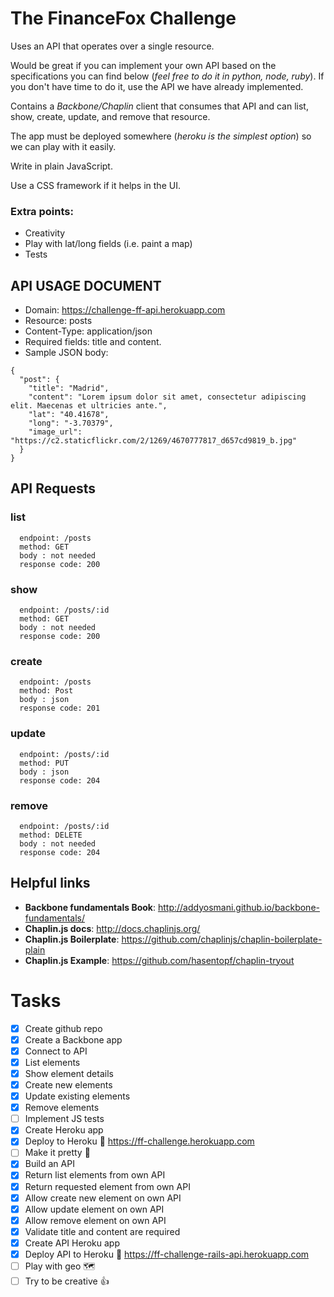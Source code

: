# The FinanceFox Challenge
Uses an API that operates over a single resource.

Would be great if you can implement your own API based on the specifications you can find below (*feel free to do it in python, node, ruby*). If you don't have time to do it, use the API we have already implemented.

Contains a *Backbone/Chaplin* client that consumes that API and can list, show, create, update, and remove that resource.

The app must be deployed somewhere (*heroku is the simplest option*) so we can play with it easily.

Write in plain JavaScript.

Use a CSS framework if it helps in the UI.

### Extra points:
- Creativity
- Play with lat/long fields (i.e. paint a map)
- Tests

## API USAGE DOCUMENT
- Domain: https://challenge-ff-api.herokuapp.com
- Resource: posts
- Content-Type: application/json
- Required fields: title and content.
- Sample JSON body:
```
{
  "post": {
    "title": "Madrid",
    "content": "Lorem ipsum dolor sit amet, consectetur adipiscing elit. Maecenas et ultricies ante.",
    "lat": "40.41678",
    "long": "-3.70379",
    "image_url": "https://c2.staticflickr.com/2/1269/4670777817_d657cd9819_b.jpg"
  }
}
```

## API Requests
### list
```
  endpoint: /posts
  method: GET
  body : not needed
  response code: 200
```

### show
```
  endpoint: /posts/:id
  method: GET
  body : not needed
  response code: 200
```

### create
```
  endpoint: /posts
  method: Post
  body : json
  response code: 201
```

### update
```
  endpoint: /posts/:id
  method: PUT
  body : json
  response code: 204
```

### remove
```
  endpoint: /posts/:id
  method: DELETE
  body : not needed
  response code: 204
```

## Helpful links
- **Backbone fundamentals Book**: http://addyosmani.github.io/backbone-fundamentals/
- **Chaplin.js docs**: http://docs.chaplinjs.org/
- **Chaplin.js Boilerplate**: https://github.com/chaplinjs/chaplin-boilerplate-plain
- **Chaplin.js Example**: https://github.com/hasentopf/chaplin-tryout

# Tasks
- [x] Create github repo
- [x] Create a Backbone app
- [x] Connect to API
- [x] List elements
- [x] Show element details
- [x] Create new elements
- [x] Update existing elements
- [x] Remove elements
- [ ] Implement JS tests
- [x] Create Heroku app
- [x] Deploy to Heroku :link: https://ff-challenge.herokuapp.com
- [ ] Make it pretty :heart_decoration:
- [x] Build an API
- [x] Return list elements from own API
- [x] Return requested element from own API
- [x] Allow create new element on own API
- [x] Allow update element on own API
- [x] Allow remove element on own API
- [x] Validate title and content are required
- [x] Create API Heroku app
- [x] Deploy API to Heroku :link: https://ff-challenge-rails-api.herokuapp.com
- [ ] Play with geo :world_map:
- [ ] Try to be creative :+1:
